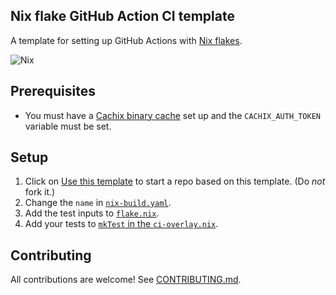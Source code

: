 ## Nix flake GitHub Action CI template

A template for setting up GitHub Actions with [Nix flakes](https://nixos.wiki/wiki/Flakes).

![Nix](https://img.shields.io/badge/nix-0175C2?style=for-the-badge&logo=NixOS&logoColor=white)

## Prerequisites

* You must have a [Cachix binary cache](https://app.cachix.org/cache) set up and the `CACHIX_AUTH_TOKEN` variable must be set.


## Setup

1. Click on [Use this template](https://github.com/MrcJkb/nix-flake-github-ci-template/generate) to start a repo based on this template. (Do _not_ fork it.)
2. Change the `name` in [`nix-build.yaml`](./.github/workflows/nix-build.yml).
3. Add the test inputs to [`flake.nix`](./flake.nix).
4. Add your tests to [`mkTest` in the `ci-overlay.nix`](./nix/ci-overlay.nix).


## Contributing

All contributions are welcome!
See [CONTRIBUTING.md](./CONTRIBUTING.md).
